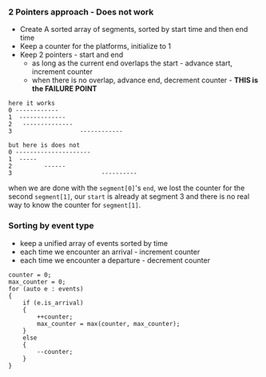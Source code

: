
### 2 Pointers approach - Does not work
- Create A sorted array of segments, sorted by start time and then end time
- Keep a counter for the platforms, initialize to 1
- Keep 2 pointers - start and end
  - as long as the current end overlaps the start - advance start, increment counter
  - when there is no overlap, advance end, decrement counter - **THIS is the FAILURE POINT**
    
```
here it works
0 ------------
1  -------------
2   --------------
3                   ------------

but here is does not
0 ---------------------
1  -----
2         ------ 
3                         ----------
```
when we are done with the `segment[0]`'s  `end`, we lost the counter for the second `segment[1]`, our `start` is already at segment 3 and there is no real way to know the counter for `segment[1]`.

### Sorting by event type
- keep a unified array of events sorted by time
- each time we encounter an arrival - increment counter
- each time we encounter a departure - decrement counter

```
counter = 0;
max_counter = 0;
for (auto e : events)
{
	if (e.is_arrival)
	{
		++counter;
		max_counter = max(counter, max_counter);
	}
	else
	{
		--counter;
	}
}
```